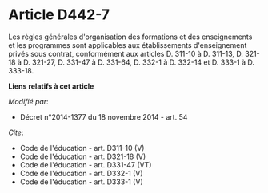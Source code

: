 # Article D442-7

Les règles générales d'organisation des formations et des enseignements et les programmes sont applicables aux établissements
d'enseignement privés sous contrat, conformément aux articles D. 311-10 à D. 311-13, D. 321-18 à D. 321-27, D. 331-47 à D.
331-64, D. 332-1 à D. 332-14 et D. 333-1 à D. 333-18.

**Liens relatifs à cet article**

_Modifié par_:

  - Décret n°2014-1377 du 18 novembre 2014 - art. 54

_Cite_:

  - Code de l'éducation - art. D311-10 (V)
  - Code de l'éducation - art. D321-18 (V)
  - Code de l'éducation - art. D331-47 (VT)
  - Code de l'éducation - art. D332-1 (V)
  - Code de l'éducation - art. D333-1 (V)
